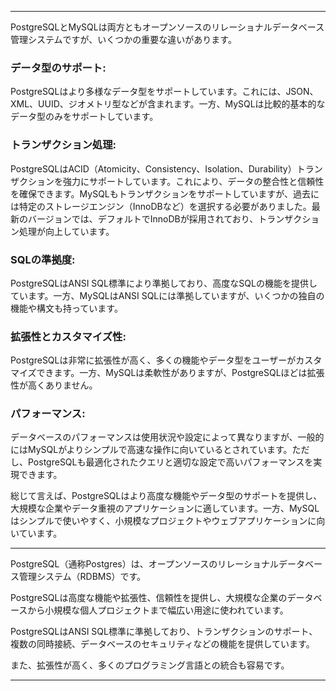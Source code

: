 
---

PostgreSQLとMySQLは両方ともオープンソースのリレーショナルデータベース管理システムですが、いくつかの重要な違いがあります。

### データ型のサポート: 
PostgreSQLはより多様なデータ型をサポートしています。これには、JSON、XML、UUID、ジオメトリ型などが含まれます。一方、MySQLは比較的基本的なデータ型のみをサポートしています。

### トランザクション処理: 
PostgreSQLはACID（Atomicity、Consistency、Isolation、Durability）トランザクションを強力にサポートしています。これにより、データの整合性と信頼性を確保できます。MySQLもトランザクションをサポートしていますが、過去には特定のストレージエンジン（InnoDBなど）を選択する必要がありました。最新のバージョンでは、デフォルトでInnoDBが採用されており、トランザクション処理が向上しています。

### SQLの準拠度: 
PostgreSQLはANSI SQL標準により準拠しており、高度なSQLの機能を提供しています。一方、MySQLはANSI SQLには準拠していますが、いくつかの独自の機能や構文も持っています。

### 拡張性とカスタマイズ性: 
PostgreSQLは非常に拡張性が高く、多くの機能やデータ型をユーザーがカスタマイズできます。一方、MySQLは柔軟性がありますが、PostgreSQLほどは拡張性が高くありません。

### パフォーマンス: 
データベースのパフォーマンスは使用状況や設定によって異なりますが、一般的にはMySQLがよりシンプルで高速な操作に向いているとされています。ただし、PostgreSQLも最適化されたクエリと適切な設定で高いパフォーマンスを実現できます。

総じて言えば、PostgreSQLはより高度な機能やデータ型のサポートを提供し、大規模な企業やデータ重視のアプリケーションに適しています。一方、MySQLはシンプルで使いやすく、小規模なプロジェクトやウェブアプリケーションに向いています。


---


PostgreSQL（通称Postgres）は、オープンソースのリレーショナルデータベース管理システム（RDBMS）です。

PostgreSQLは高度な機能や拡張性、信頼性を提供し、大規模な企業のデータベースから小規模な個人プロジェクトまで幅広い用途に使われています。

PostgreSQLはANSI SQL標準に準拠しており、トランザクションのサポート、複数の同時接続、データベースのセキュリティなどの機能を提供しています。

また、拡張性が高く、多くのプログラミング言語との統合も容易です。




---
